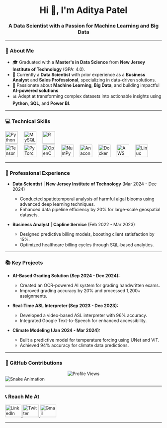 <h1 align="center">Hi 👋, I'm Aditya Patel</h1>
<h3 align="center">A Data Scientist with a Passion for Machine Learning and Big Data</h3>

---

### 📜 **About Me**
- 🎓 Graduated with a **Master's in Data Science** from **New Jersey Institute of Technology** (GPA: 4.0).
- 💼 Currently a **Data Scientist** with prior experience as a **Business Analyst** and **Sales Professional**, specializing in data-driven solutions.
- 🌟 Passionate about **Machine Learning**, **Big Data**, and building impactful **AI-powered solutions**.
- 📊 Adept at transforming complex datasets into actionable insights using **Python**, **SQL**, and **Power BI**.

---

### 💻 **Technical Skills**
<div align="left">
  <img src="https://cdn.jsdelivr.net/gh/devicons/devicon/icons/python/python-original.svg" height="40" alt="Python" />
  <img width="12" />
  <img src="https://cdn.jsdelivr.net/gh/devicons/devicon/icons/mysql/mysql-original.svg" height="40" alt="MySQL" />
  <img width="12" />
  <img src="https://cdn.jsdelivr.net/gh/devicons/devicon/icons/r/r-original.svg" height="40" alt="R" />
</div>

<div align="left">
  <img src="https://cdn.jsdelivr.net/gh/devicons/devicon/icons/tensorflow/tensorflow-original.svg" height="40" alt="TensorFlow" />
  <img width="12" />
  <img src="https://cdn.jsdelivr.net/gh/devicons/devicon/icons/pytorch/pytorch-original.svg" height="40" alt="PyTorch" />
  <img width="12" />
  <img src="https://cdn.jsdelivr.net/gh/devicons/devicon/icons/opencv/opencv-original.svg" height="40" alt="OpenCV" />
  <img width="12" />
  <img src="https://cdn.jsdelivr.net/gh/devicons/devicon/icons/numpy/numpy-original.svg" height="40" alt="NumPy" />
  <img width="12" />
  <img src="https://cdn.jsdelivr.net/gh/devicons/devicon/icons/anaconda/anaconda-original.svg" height="40" alt="Anaconda" />
  <img width="12" />
  <img src="https://cdn.jsdelivr.net/gh/devicons/devicon/icons/docker/docker-original.svg" height="40" alt="Docker" />
  <img width="12" />
  <img src="https://cdn.jsdelivr.net/gh/devicons/devicon/icons/amazonwebservices/amazonwebservices-line-wordmark.svg" height="40" alt="AWS" />
  <img width="12" />
  <img src="https://cdn.jsdelivr.net/gh/devicons/devicon/icons/linux/linux-original.svg" height="40" alt="Linux" />
</div>

---

### 🔭 **Professional Experience**
- **Data Scientist** | **New Jersey Institute of Technology** (Mar 2024 - Dec 2024)
  - Conducted spatiotemporal analysis of harmful algal blooms using advanced deep learning techniques.
  - Enhanced data pipeline efficiency by 20% for large-scale geospatial datasets.

- **Business Analyst** | **Capline Service** (Feb 2022 - Mar 2023)
  - Designed predictive billing models, boosting client satisfaction by 15%.
  - Optimized healthcare billing cycles through SQL-based analytics.

---

### 📚 **Key Projects**
- **AI-Based Grading Solution (Sep 2024 - Dec 2024):**
  - Created an OCR-powered AI system for grading handwritten exams.
  - Improved grading accuracy by 20% and processed 1,200+ assignments.

- **Real-Time ASL Interpreter (Sep 2023 - Dec 2023):**
  - Developed a video-based ASL interpreter with 96% accuracy.
  - Integrated Google Text-to-Speech for enhanced accessibility.

- **Climate Modeling (Jan 2024 - Mar 2024):**
  - Built a predictive model for temperature forcing using UNet and ViT.
  - Achieved 94% accuracy for climate data predictions.

---

### 🐍 **GitHub Contributions**
<div align="center">
  <img src="https://profile-counter.glitch.me/AdityaPatel1068/count.svg?" alt="Profile Views" />
</div>

<img src="https://raw.githubusercontent.com/AdityaPatel1068/AdityaPatel1068/output/snake.svg" alt="Snake Animation" />

---

### 📞 **Reach Me At**
<div align="left">
  <a href="https://www.linkedin.com/in/adityapatel2609/" target="_blank">
    <img src="https://raw.githubusercontent.com/maurodesouza/profile-readme-generator/master/src/assets/icons/social/linkedin/default.svg" width="52" height="40" alt="LinkedIn" />
  </a>
  <a href="https://x.com/rexus_reborn?s=11" target="_blank">
    <img src="https://raw.githubusercontent.com/maurodesouza/profile-readme-generator/master/src/assets/icons/social/twitter/default.svg" width="52" height="40" alt="Twitter" />
  </a>
  <a href="mailto:aditya.patel2609@gmail.com" target="_blank">
    <img src="https://raw.githubusercontent.com/maurodesouza/profile-readme-generator/master/src/assets/icons/social/gmail/default.svg" width="52" height="40" alt="Gmail" />
  </a>
</div>

---
